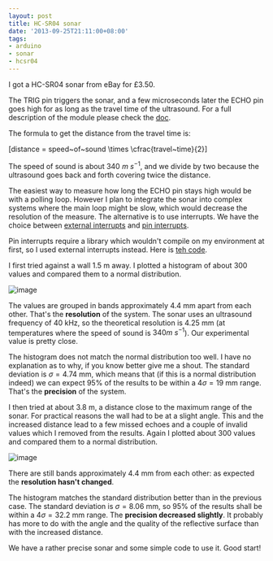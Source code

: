 ```yaml
---
layout: post
title: HC-SR04 sonar
date: '2013-09-25T21:11:00+08:00'
tags:
- arduino
- sonar
- hcsr04
---
```

I got a HC-SR04 sonar from eBay for £3.50.  
  
The TRIG pin triggers the sonar, and a few microseconds later the ECHO pin goes high for as long as the travel time of the ultrasound. For a full description of the module please check the [doc](https://elecfreaks.com/store/download/HC-SR04.pdf).

The formula to get the distance from the travel time is:

\[distance = speed~of~sound \times \cfrac{travel~time}{2}\]

The speed of sound is about $340~m~s^{-1}$, and we divide by two because the ultrasound goes back and forth covering twice the distance.

The easiest way to measure how long the ECHO pin stays high would be with a polling loop. However I plan to integrate the sonar into complex systems where the main loop might be slow, which would decrease the resolution of the measure. The alternative is to use interrupts. We have the choice between [external interrupts](https://arduino.cc/en/Reference/attachInterrupt) and [pin interrupts](https://playground.arduino.cc/Main/PinChangeInt).

Pin interrupts require a library which wouldn't compile on my environment at first, so I used external interrupts instead. Here is [teh code](https://github.com/marcv81/quadcopter/blob/master/sketches/SonarTest/SonarTest.ino).

I first tried against a wall 1.5 m away. I plotted a histogram of about 300 values and compared them to a normal distribution.

![image](https://64.media.tumblr.com/80185915dc2b30850d430bb8f006e664/tumblr_inline_mtpfo4xzNj1snd83q.jpg)

The values are grouped in bands approximately 4.4 mm apart from each other. That's the **resolution** of the system. The sonar uses an ultrasound frequency of 40 kHz, so the theoretical resolution is 4.25 mm (at temperatures where the speed of sound is $340 m~s^{-1}$). Our experimental value is pretty close.

The histogram does not match the normal distribution too well. I have no explanation as to why, if you know better give me a shout. The standard deviation is $\sigma = 4.74$ mm, which means that (if this is a normal distribution indeed) we can expect 95% of the results to be within a $4\sigma = 19$ mm range. That's the **precision** of the system.

I then tried at about 3.8 m, a distance close to the maximum range of the sonar. For practical reasons the wall had to be at a slight angle. This and the increased distance lead to a few missed echoes and a couple of invalid values which I removed from the results. Again I plotted about 300 values and compared them to a normal distribution.

![image](https://64.media.tumblr.com/b6eb90595567ace70a19e2870adb9a3a/tumblr_inline_mtpk72Obj61snd83q.jpg)

There are still bands approximately 4.4 mm from each other: as expected the **resolution hasn't changed**.

The histogram matches the standard distribution better than in the previous case. The standard deviation is $\sigma = 8.06$ mm, so 95% of the results shall be within a $4\sigma = 32.2$ mm range. The **precision decreased slightly**. It probably has more to do with the angle and the quality of the reflective surface than with the increased distance.

We have a rather precise sonar and some simple code to use it. Good start!
